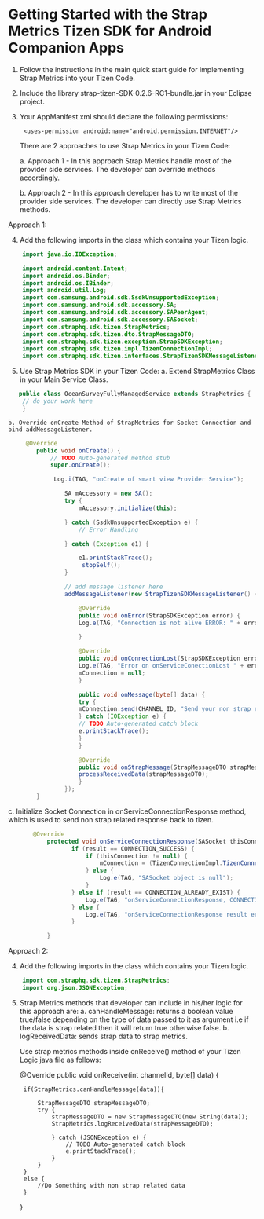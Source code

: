 Getting Started with the Strap Metrics Tizen SDK for Android Companion Apps
========================
1. Follow the instructions in the main quick start guide for implementing Strap Metrics into your Tizen Code.
2. Include the library strap-tizen-SDK-0.2.6-RC1-bundle.jar in your Eclipse project.
3. Your AppManifest.xml should declare the following permissions:

		<uses-permission android:name="android.permission.INTERNET"/>

    There are 2 approaches to use Strap Metrics in your Tizen Code:

      a. Approach 1 - In this approach Strap Metrics handle most of the provider side services. The developer can override methods accordingly.
      
      b. Approach 2 - In this approach developer has to write most of the provider side services. The developer can directly use Strap Metrics methods.

Approach 1:

4. Add the following imports in the class which contains your Tizen logic.
```java
    import java.io.IOException;

    import android.content.Intent;
    import android.os.Binder;
    import android.os.IBinder;
    import android.util.Log;
    import com.samsung.android.sdk.SsdkUnsupportedException;
    import com.samsung.android.sdk.accessory.SA;
    import com.samsung.android.sdk.accessory.SAPeerAgent;
    import com.samsung.android.sdk.accessory.SASocket;
    import com.straphq.sdk.tizen.StrapMetrics;
    import com.straphq.sdk.tizen.dto.StrapMessageDTO;
    import com.straphq.sdk.tizen.exception.StrapSDKException;
    import com.straphq.sdk.tizen.impl.TizenConnectionImpl;
    import com.straphq.sdk.tizen.interfaces.StrapTizenSDKMessageListener;
```
5. Use Strap Metrics SDK in your Tizen Code:
    a. Extend StrapMetrics Class in your Main Service Class.
```java   
   public class OceanSurveyFullyManagedService extends StrapMetrics {
    // do your work here
    }
```
    b. Override onCreate Method of StrapMetrics for Socket Connection and bind addMessageListener.

```java    
     @Override
        public void onCreate() {
            // TODO Auto-generated method stub
            super.onCreate();

             Log.i(TAG, "onCreate of smart view Provider Service");

                SA mAccessory = new SA();
                try {
                    mAccessory.initialize(this);

                } catch (SsdkUnsupportedException e) {
                    // Error Handling

                } catch (Exception e1) {

                    e1.printStackTrace();
                     stopSelf();
                }

                // add message listener here
                addMessageListener(new StrapTizenSDKMessageListener() {

                    @Override
                    public void onError(StrapSDKException error) {
                    Log.e(TAG, "Connection is not alive ERROR: " + error.getMessage());

                    }

                    @Override
                    public void onConnectionLost(StrapSDKException error) {
                    Log.e(TAG, "Error on onServiceConectionLost " + error.getMessage());
                    mConnection = null;
                    }

                    public void onMessage(byte[] data) {
                    try {
                    mConnection.send(CHANNEL_ID, "Send your non strap response");
                    } catch (IOException e) {
                    // TODO Auto-generated catch block
                    e.printStackTrace();
                    }
                    }

                    @Override
                    public void onStrapMessage(StrapMessageDTO strapMessageDTO) {
                    processReceivedData(strapMessageDTO);
                    }
                });
        }
```

   c. Initialize Socket Connection in onServiceConnectionResponse method, which is used to send non strap related
      response back to tizen.
      
```java
       @Override
           protected void onServiceConnectionResponse(SASocket thisConnection, int result) {
                  if (result == CONNECTION_SUCCESS) {
                      if (thisConnection != null) {
                          mConnection = (TizenConnectionImpl.TizenConnectionListener) thisConnection;
                      } else {
                          Log.e(TAG, "SASocket object is null");
                      }
                  } else if (result == CONNECTION_ALREADY_EXIST) {
                      Log.e(TAG, "onServiceConnectionResponse, CONNECTION_ALREADY_EXIST");
                  } else {
                      Log.e(TAG, "onServiceConnectionResponse result error =" + result);
                  }

           }
```

Approach 2:

4. Add the following imports in the class which contains your Tizen logic.
```java
    import com.straphq.sdk.tizen.StrapMetrics;
    import org.json.JSONException;
```
    
5. Strap Metrics methods that developer can include in his/her logic for this approach are:
    a. canHandleMessage: returns a boolean value true/false depending on the type of data passed to it as argument i.e if the data is strap related then it will return true otherwise false.
    b. logReceivedData: sends strap data to strap metrics.

   Use strap metrics methods inside onReceive() method of your Tizen Logic java file as follows:

    @Override
    	public void onReceive(int channelId, byte[] data) {

    	if(StrapMetrics.canHandleMessage(data)){

    		StrapMessageDTO strapMessageDTO;
    		try {
    			strapMessageDTO = new StrapMessageDTO(new String(data));
    			StrapMetrics.logReceivedData(strapMessageDTO);

    			} catch (JSONException e) {
    				// TODO Auto-generated catch block
    				e.printStackTrace();
    			}
    		}
    	}
    	else {
    		//Do Something with non strap related data
    	}
    }

